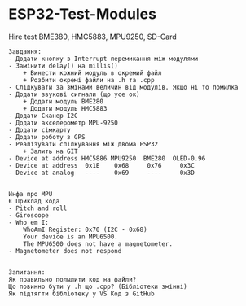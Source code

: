 # ESP32-Test-Modules
Hire test BME380, HMC5883, MPU9250, SD-Card

    Завдання:
    - Додати кнопку з Interrupt перемикання між модулями
    - Замінити delay() на millis()
        + Винести кожний модуль в окремий файл
        + Розбити окремі файли на .h та .cpp
    - Слідкувати за змінами величин від модулів. Якщо ні то помилка
    - Додати звукові сигнали (що усе ок)
        + Додати модуль BME280
        + Додати модуль HMC5883
    - Додати Сканер I2C
    - Додати акселерометр MPU-9250
    - Додати сімкарту
    - Додати роботу з GPS
    - Реалізувати спілкування між двома ESP32 
        + Залить на GIT
    - Device at address HMC5886 MPU9250  BME280  OLED-0.96
    - Device at address  0x1E    0x68     0x76     0x3C
    - Device at analog   ----    0x69     ----     0x3D


    Инфа про MPU
    Є Приклад кода 
    - Pitch and roll
    - Giroscope
    - Who em I: 
        WhoAmI Register: 0x70 (I2C - 0x68)
        Your device is an MPU6500.
        The MPU6500 does not have a magnetometer.
    - Magnetometer does not respond


    Запитання:
    Як правильно полылити код на файли?
    Що повинно бути у .h що .cpp? (Бібліотеки змінні)
    Як підтягти бібліотеку у VS Код з GitHub